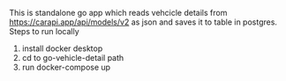 This is standalone go app which reads vehcicle details from https://carapi.app/api/models/v2 as json and saves it to table in  postgres.
Steps to run locally
1. install docker desktop
2. cd to go-vehicle-detail path
3. run docker-compose up
